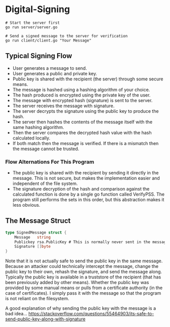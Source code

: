 # Digital-Signing

```
# Start the server first
go run server/server.go

# Send a signed message to the server for verification
go run client/client.go "Your Message"
```

## Typical Signing Flow

- User generates a message to send.
- User generates a public and private key.
- Public key is shared with the recipient (the server) through some secure means.
- The message is hashed using a hashing algorithm of your choice.
- The hash produced is encrypted using the private key of the user.
- The message with encrypted hash (signature) is sent to the server.
- The server receives the message with signature.
- The server decrypts the signature using the public key to produce the hash.
- The server then hashes the contents of the message itself with the same hashing algorithm.
- Then the server compares the decrypted hash value with the hash calculated locally.
- If both match then the message is verified. If there is a mismatch then the message cannot be trusted.

### Flow Alternations For This Program

- The public key is shared with the recipient by sending it directly in the message. This is not secure, but makes the implementation easier and independent of the file system.
- The signature decryption of the hash and comparison against the calculated function is done by a single go function called VerifyPSS. The program still performs the sets in this order, but this abstraction makes it less obvious.

## The Message Struct

```go
type SignedMessage struct {
	Message   string
	Publickey rsa.PublicKey # This is normally never sent in the message itself
	Signature []byte
}
```

Note that it is not actually safe to send the public key in the same message. Because an attacker could technically intercept the message, change the public key to their own, rehash the signature, and send the message along. Typically the public key is available in a truststore of the recipient (that has been previously added by other means). Whether the public key was provided by some manual means or pulls from a certificate authority (in the case of certificates). I simply pass it with the message so that the program is not reliant on the filesystem.

A good explanation of why sending the public key with the message is a bad idea...
https://stackoverflow.com/questions/55464903/its-safe-to-send-public-key-along-with-signature
